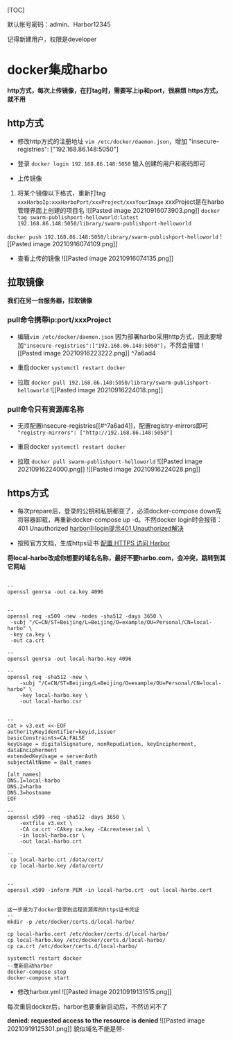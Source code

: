 [TOC]

默认帐号密码：admin、Harbor12345

记得新建用户，权限是developer

# docker集成harbo
**http方式，每次上传镜像，在打tag时，需要写上ip和port，很麻烦**
**https方式，就不用**

## http方式
* 修改http方式的注册地址
`vim /etc/docker/daemon.json`，增加
"insecure-registries": ["192.168.86.148:5050"]

* 登录
`docker login 192.168.86.148:5050`
输入创建的用户和密码即可

* 上传镜像
1. 将某个镜像以下格式，重新打tag
`xxxHarboIp:xxxHarboPort/xxxProject/xxxYourImage`
xxxProject是在harbo管理界面上创建的项目名
![[Pasted image 20210916073903.png]]
`docker tag swarm-publishport-helloworld:latest 192.168.86.148:5050/library/swarm-publishport-helloworld`

`docker push 192.168.86.148:5050/library/swarm-publishport-helloworld`
![[Pasted image 20210916074109.png]]

* 查看上传的镜像
![[Pasted image 20210916074135.png]]

## 拉取镜像
**我们在另一台服务器，拉取镜像**

### pull命令携带ip:port/xxxProject
* 编辑`vim /etc/docker/daemon.json`
因为部署harbo采用http方式，因此要增加`"insecure-registries":["192.168.86.148:5050"]`，不然会报错
![[Pasted image 20210916223222.png]]
 ^7a6ad4

* 重启docker
 `systemctl restart docker`
 
* 拉取
`docker pull 192.168.86.148:5050/library/swarm-publishport-helloworld`
![[Pasted image 20210916224018.png]]

### pull命令只有资源库名称
* 无须配置insecure-registries[[#^7a6ad4]]，配置registry-mirrors即可
`"registry-mirrors": ["http://192.168.86.148:5050"]`

 * 重启docker
 `systemctl restart docker`

* 拉取
`docker pull swarm-publishport-helloworld`
![[Pasted image 20210916224000.png]]
![[Pasted image 20210916224028.png]]


## https方式
* 每次prepare后，登录的公钥和私钥都变了，必须docker-compose down先将容器卸载，再重新docker-compose up -d。不然docker login时会报错：401 Unauthorized
[harbor中login提示401 Unauthorized解决](https://www.developerhome.net/archives/386)

* 按照官方文档，生成https证书
[配置 HTTPS 访问 Harbor](https://goharbor.io/docs/2.3.0/install-config/configure-https/)

**将local-harbo改成你想要的域名名称，最好不要harbo.com，会冲突，跳转到其它网站**
```shell

--
openssl genrsa -out ca.key 4096


--
openssl req -x509 -new -nodes -sha512 -days 3650 \
 -subj "/C=CN/ST=Beijing/L=Beijing/O=example/OU=Personal/CN=local-harbo" \
 -key ca.key \
 -out ca.crt

--
openssl genrsa -out local-harbo.key 4096 

--
openssl req -sha512 -new \
    -subj "/C=CN/ST=Beijing/L=Beijing/O=example/OU=Personal/CN=local-harbo" \
    -key local-harbo.key \
    -out local-harbo.csr


--
cat > v3.ext <<-EOF
authorityKeyIdentifier=keyid,issuer
basicConstraints=CA:FALSE
keyUsage = digitalSignature, nonRepudiation, keyEncipherment, dataEncipherment
extendedKeyUsage = serverAuth
subjectAltName = @alt_names

[alt_names]
DNS.1=local-harbo
DNS.2=harbo
DNS.3=hostname
EOF

--
openssl x509 -req -sha512 -days 3650 \
    -extfile v3.ext \
    -CA ca.crt -CAkey ca.key -CAcreateserial \
    -in local-harbo.csr \
    -out local-harbo.crt

-- 
 cp local-harbo.crt /data/cert/
 cp local-harbo.key /data/cert/    


--
openssl x509 -inform PEM -in local-harbo.crt -out local-harbo.cert 


这一步是为了docker登录到远程资源库的https证书凭证
--
mkdir -p /etc/docker/certs.d/local-harbo/

cp local-harbo.cert /etc/docker/certs.d/local-harbo/
cp local-harbo.key /etc/docker/certs.d/local-harbo/
cp ca.crt /etc/docker/certs.d/local-harbo/
```

```
systemctl restart docker
--重新启动harbor
docker-compose stop
docker-compose start
```
* 修改harbor.yml
![[Pasted image 20210919131515.png]]

每次重启docker后，harbor也要重新启动后，不然访问不了

**denied: requested access to the resource is denied**
![[Pasted image 20210919125301.png]]
貌似域名不能是带-
